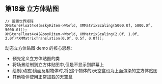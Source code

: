 ## 第18章 立方体贴图
```
// 设置世界矩阵
XMStoreFloat4x4(&skyRitem->World, XMMatrixScaling(5000.0f, 5000.0f, 5000.0f));
XMStoreFloat4x4(&boxRitem->World, XMMatrixScaling(2.0f, 1.0f, 2.0f)*XMMatrixTranslation(0.0f, 0.5f, 0.0f));
```
  
动态立方体贴图 demo 的核心思想:  
+ 预先定义立方体贴图的类  
+ 将场景绘制到立方体贴图中,但是不显示到屏幕上  
+ 绘制(动态)镜面反射物体时,将(这个物体的)天空盒设为上面渲染的立方体贴图  
+ 其他物体使用正常加载的天空盒  
